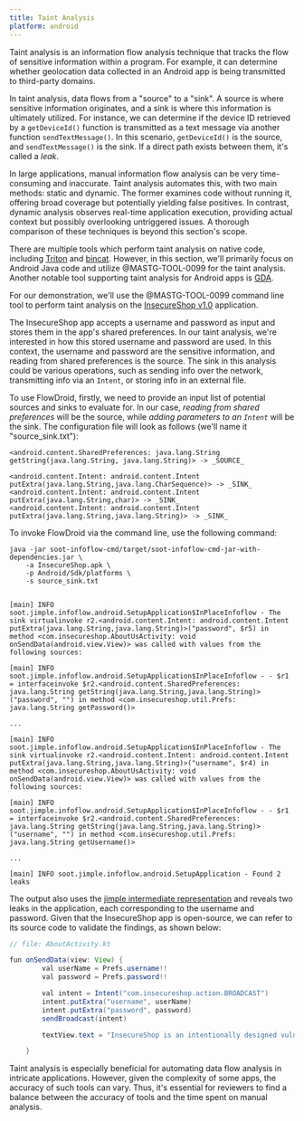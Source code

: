 ```yaml
---
title: Taint Analysis
platform: android
---
```


Taint analysis is an information flow analysis technique that tracks the flow of sensitive information within a program. For example, it can determine whether geolocation data collected in an Android app is being transmitted to third-party domains.

In taint analysis, data flows from a "source" to a "sink". A source is where sensitive information originates, and a sink is where this information is ultimately utilized. For instance, we can determine if the device ID retrieved by a `getDeviceId()` function is transmitted as a text message via another function `sendTextMessage()`. In this scenario, `getDeviceId()` is the source, and `sendTextMessage()` is the sink. If a direct path exists between them, it's called a _leak_.

In large applications, manual information flow analysis can be very time-consuming and inaccurate. Taint analysis automates this, with two main methods: static and dynamic. The former examines code without running it, offering broad coverage but potentially yielding false positives. In contrast, dynamic analysis observes real-time application execution, providing actual context but possibly overlooking untriggered issues. A thorough comparison of these techniques is beyond this section's scope.

There are multiple tools which perform taint analysis on native code, including [Triton](https://github.com/jonathansalwan/Triton "Triton") and [bincat](https://github.com/airbus-seclab/bincat "bincat"). However, in this section, we'll primarily focus on Android Java code and utilize @MASTG-TOOL-0099 for the taint analysis. Another notable tool supporting taint analysis for Android apps is [GDA](https://github.com/charles2gan/GDA-android-reversing-Tool/wiki/GDA-Static-Taint-Analysis "GDA").

For our demonstration, we'll use the @MASTG-TOOL-0099 command line tool to perform taint analysis on the [InsecureShop v1.0](https://github.com/hax0rgb/InsecureShop/releases/tag/v1.0 "InsecureShop") application.

The InsecureShop app accepts a username and password as input and stores them in the app's shared preferences. In our taint analysis, we're interested in how this stored username and password are used. In this context, the username and password are the sensitive information, and reading from shared preferences is the source. The sink in this analysis could be various operations, such as sending info over the network, transmitting info via an `Intent`, or storing info in an external file.

To use FlowDroid, firstly, we need to provide an input list of potential sources and sinks to evaluate for. In our case, _reading from shared preferences_ will be the source, while _adding parameters to an `Intent`_ will be the sink. The configuration file will look as follows (we'll name it "source_sink.txt"):

```Jimple
<android.content.SharedPreferences: java.lang.String getString(java.lang.String, java.lang.String)> -> _SOURCE_

<android.content.Intent: android.content.Intent putExtra(java.lang.String,java.lang.CharSequence)> -> _SINK_
<android.content.Intent: android.content.Intent putExtra(java.lang.String,char)> -> _SINK_
<android.content.Intent: android.content.Intent putExtra(java.lang.String,java.lang.String)> -> _SINK_
```

To invoke FlowDroid via the command line, use the following command:

```shell
java -jar soot-infoflow-cmd/target/soot-infoflow-cmd-jar-with-dependencies.jar \
    -a InsecureShop.apk \
    -p Android/Sdk/platforms \
    -s source_sink.txt


[main] INFO soot.jimple.infoflow.android.SetupApplication$InPlaceInfoflow - The sink virtualinvoke r2.<android.content.Intent: android.content.Intent putExtra(java.lang.String,java.lang.String)>("password", $r5) in method <com.insecureshop.AboutUsActivity: void onSendData(android.view.View)> was called with values from the following sources:

[main] INFO soot.jimple.infoflow.android.SetupApplication$InPlaceInfoflow - - $r1 = interfaceinvoke $r2.<android.content.SharedPreferences: java.lang.String getString(java.lang.String,java.lang.String)>("password", "") in method <com.insecureshop.util.Prefs: java.lang.String getPassword()>

...

[main] INFO soot.jimple.infoflow.android.SetupApplication$InPlaceInfoflow - The sink virtualinvoke r2.<android.content.Intent: android.content.Intent putExtra(java.lang.String,java.lang.String)>("username", $r4) in method <com.insecureshop.AboutUsActivity: void onSendData(android.view.View)> was called with values from the following sources:

[main] INFO soot.jimple.infoflow.android.SetupApplication$InPlaceInfoflow - - $r1 = interfaceinvoke $r2.<android.content.SharedPreferences: java.lang.String getString(java.lang.String,java.lang.String)>("username", "") in method <com.insecureshop.util.Prefs: java.lang.String getUsername()>

...

[main] INFO soot.jimple.infoflow.android.SetupApplication - Found 2 leaks
```

The output also uses the [jimple intermediate representation](https://www.sable.mcgill.ca/soot/doc/soot/jimple/Jimple.html "Jimple") and reveals two leaks in the application, each corresponding to the username and password. Given that the InsecureShop app is open-source, we can refer to its source code to validate the findings, as shown below:

```java
// file: AboutActivity.kt

fun onSendData(view: View) {
        val userName = Prefs.username!!
        val password = Prefs.password!!

        val intent = Intent("com.insecureshop.action.BROADCAST")
        intent.putExtra("username", userName)
        intent.putExtra("password", password)
        sendBroadcast(intent)

        textView.text = "InsecureShop is an intentionally designed vulnerable Android app built in Kotlin."

    }
```

Taint analysis is especially beneficial for automating data flow analysis in intricate applications. However, given the complexity of some apps, the accuracy of such tools can vary. Thus, it's essential for reviewers to find a balance between the accuracy of tools and the time spent on manual analysis.
